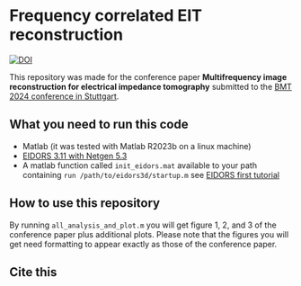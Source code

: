 # Frequency correlated EIT reconstruction

[![DOI](https://zenodo.org/badge/784914338.svg)](https://zenodo.org/doi/10.5281/zenodo.10959765)

This repository was made for the conference paper __Multifrequency image reconstruction for electrical impedance tomography__
submitted to the [BMT 2024 conference in Stuttgart](https://www.vde.com/bmt).


## What you need to run this code

- Matlab (it was tested with Matlab R2023b on a linux machine)
- [EIDORS 3.11 with Netgen 5.3](https://eidors3d.sourceforge.net/)
- A matlab function called `init_eidors.mat` available to your path containing
`run /path/to/eidors3d/startup.m` see [EIDORS first tutorial](https://eidors3d.sourceforge.net/tutorial/EIDORS_basics/one_line.shtml)


## How to use this repository

By running `all_analysis_and_plot.m` you will get figure 1, 2, and 3 of the conference paper
plus additional plots.
Please note that the figures you will get need formatting to appear exactly as those of the conference paper.


## Cite this

